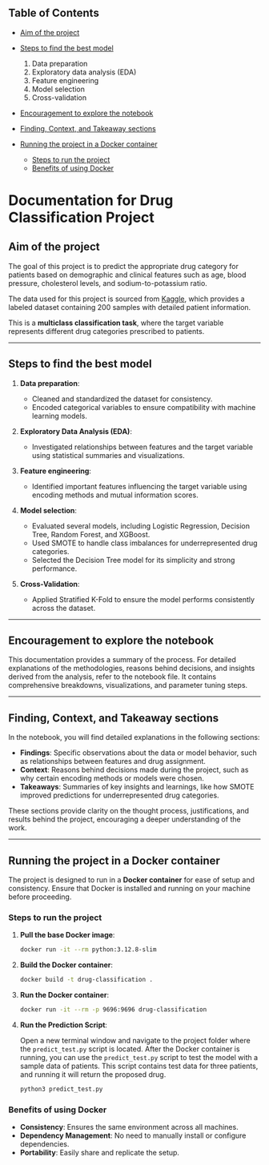 ## Table of Contents

- [Aim of the project](#aim-of-the-project)
- [Steps to find the best model](#steps-to-find-the-best-model)
  1. Data preparation
  2. Exploratory data analysis (EDA)
  3. Feature engineering
  4. Model selection
  5. Cross-validation

- [Encouragement to explore the notebook](#encouragement-to-explore-the-notebook)
- [Finding, Context, and Takeaway sections](#finding-context-and-takeaway-sections)
- [Running the project in a Docker container](#running-the-project-in-a-docker-container)
  - [Steps to run the project](#steps-to-run-the-project)
  - [Benefits of using Docker](#benefits-of-using-docker)


# Documentation for Drug Classification Project

## Aim of the project
The goal of this project is to predict the appropriate drug category for patients based on demographic and clinical features such as age, blood pressure, cholesterol levels, and sodium-to-potassium ratio. 

The data used for this project is sourced from [Kaggle](https://www.kaggle.com/datasets/prathamtripathi/drug-classification/data), which provides a labeled dataset containing 200 samples with detailed patient information.

This is a **multiclass classification task**, where the target variable represents different drug categories prescribed to patients.

---

## Steps to find the best model
1. **Data preparation**:
   - Cleaned and standardized the dataset for consistency.
   - Encoded categorical variables to ensure compatibility with machine learning models.

2. **Exploratory Data Analysis (EDA)**:
   - Investigated relationships between features and the target variable using statistical summaries and visualizations.

3. **Feature engineering**:
   - Identified important features influencing the target variable using encoding methods and mutual information scores.

4. **Model selection**:
   - Evaluated several models, including Logistic Regression, Decision Tree, Random Forest, and XGBoost.
   - Used SMOTE to handle class imbalances for underrepresented drug categories.
   - Selected the Decision Tree model for its simplicity and strong performance.

5. **Cross-Validation**:
   - Applied Stratified K-Fold to ensure the model performs consistently across the dataset.

---

## Encouragement to explore the notebook
This documentation provides a summary of the process. For detailed explanations of the methodologies, reasons behind decisions, and insights derived from the analysis, refer to the notebook file. It contains comprehensive breakdowns, visualizations, and parameter tuning steps.

---

## Finding, Context, and Takeaway sections
In the notebook, you will find detailed explanations in the following sections:
- **Findings**: Specific observations about the data or model behavior, such as relationships between features and drug assignment.
- **Context**: Reasons behind decisions made during the project, such as why certain encoding methods or models were chosen.
- **Takeaways**: Summaries of key insights and learnings, like how SMOTE improved predictions for underrepresented drug categories.

These sections provide clarity on the thought process, justifications, and results behind the project, encouraging a deeper understanding of the work.

---

## Running the project in a Docker container

The project is designed to run in a **Docker container** for ease of setup and consistency. Ensure that Docker is installed and running on your machine before proceeding.

### Steps to run the project
1. **Pull the base Docker image**:
   ```bash
   docker run -it --rm python:3.12.8-slim
   
2. **Build the Docker container**:
   ```bash
   docker build -t drug-classification .

3. **Run the Docker container**:
   ```bash
   docker run -it --rm -p 9696:9696 drug-classification

4. **Run the Prediction Script**:

   Open a new terminal window and navigate to the project folder where the `predict_test.py` script is located. After the Docker container   is running, you can use the `predict_test.py` script to test the model with a sample data of patients. This script contains test data for three patients, and running it will return the proposed drug.

   ```bash
   python3 predict_test.py
   ```

### Benefits of using Docker
- **Consistency**: Ensures the same environment across all machines.
- **Dependency Management**: No need to manually install or configure dependencies.
- **Portability**: Easily share and replicate the setup.


